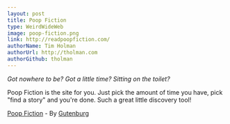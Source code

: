 ```yaml
---
layout: post
title: Poop Fiction
type: WeirdWideWeb
image: poop-fiction.png
link: http://readpoopfiction.com/
authorName: Tim Holman
authorUrl: http://tholman.com
authorGithub: tholman
---
```

_Got nowhere to be? Got a little time? Sitting on the toilet?_

Poop Fiction is the site for you. Just pick the amount of time you have, pick "find a story" and you're done. Such a great little discovery tool!

[Poop Fiction](http://readpoopfiction.com) - By [Gutenburg](http://www.gutenberg.org/)
